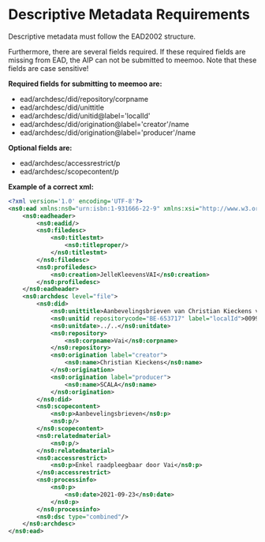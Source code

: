 # Descriptive Metadata Requirements

Descriptive metadata must follow the EAD2002 structure. 

Furthermore, there are several fields required. If these required fields are missing from EAD, the AIP can not be submitted to meemoo. Note that these fields are case sensitive!

__Required fields for submitting to meemoo are:__

- ead/archdesc/did/repository/corpname
- ead/archdesc/did/unittitle
- ead/archdesc/did/unitid@label='localId'
- ead/archdesc/did/origination@label='creator'/name
- ead/archdesc/did/origination@label='producer'/name

__Optional fields are:__

- ead/archdesc/accessrestrict/p
- ead/archdesc/scopecontent/p

__Example of a correct xml:__

```xml
<?xml version='1.0' encoding='UTF-8'?>
<ns0:ead xmlns:ns0="urn:isbn:1-931666-22-9" xmlns:xsi="http://www.w3.org/2001/XMLSchema-instance" xsi:schemaLocation="urn:isbn:1-931666-22-9 http://www.loc.gov/ead/ead.xsd">
	<ns0:eadheader>
		<ns0:eadid/>
		<ns0:filedesc>
			<ns0:titlestmt>
				<ns0:titleproper/>
			</ns0:titlestmt>
		</ns0:filedesc>
		<ns0:profiledesc>
			<ns0:creation>JelleKleevensVAI</ns0:creation>
		</ns0:profiledesc>
	</ns0:eadheader>
	<ns0:archdesc level="file">
		<ns0:did>
			<ns0:unittitle>Aanbevelingsbrieven van Christian Kieckens voor studenten, stagiairs en medewerkers</ns0:unittitle>
			<ns0:unitid repositorycode="BE-653717" label="localId">0099-CK_0220</ns0:unitid>
			<ns0:unitdate>../..</ns0:unitdate>
			<ns0:repository>
				<ns0:corpname>Vai</ns0:corpname>
			</ns0:repository>
			<ns0:origination label="creator">
				<ns0:name>Christian Kieckens</ns0:name>
			</ns0:origination>
			<ns0:origination label="producer">
				<ns0:name>SCALA</ns0:name>
			</ns0:origination>
		</ns0:did>
		<ns0:scopecontent>
			<ns0:p>Aanbevelingsbrieven</ns0:p>
			<ns0:p/>
		</ns0:scopecontent>
		<ns0:relatedmaterial>
			<ns0:p/>
		</ns0:relatedmaterial>
		<ns0:accessrestrict>
			<ns0:p>Enkel raadpleegbaar door Vai</ns0:p>
		</ns0:accessrestrict>
		<ns0:processinfo>
			<ns0:p>
				<ns0:date>2021-09-23</ns0:date>
			</ns0:p>
		</ns0:processinfo>
		<ns0:dsc type="combined"/>
	</ns0:archdesc>
</ns0:ead>
```
